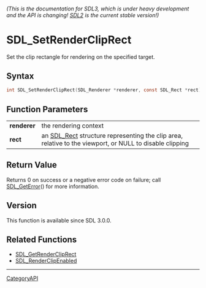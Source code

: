 ###### (This is the documentation for SDL3, which is under heavy development and the API is changing! [SDL2](https://wiki.libsdl.org/SDL2/) is the current stable version!)
# SDL_SetRenderClipRect

Set the clip rectangle for rendering on the specified target.

## Syntax

```c
int SDL_SetRenderClipRect(SDL_Renderer *renderer, const SDL_Rect *rect);

```

## Function Parameters

|                  |                                                                                                                     |
| ---------------- | ------------------------------------------------------------------------------------------------------------------- |
| **renderer**     | the rendering context                                                                                               |
| **rect**         | an [SDL_Rect](SDL_Rect.md) structure representing the clip area, relative to the viewport, or NULL to disable clipping |

## Return Value

Returns 0 on success or a negative error code on failure; call
[SDL_GetError](SDL_GetError.md)() for more information.

## Version

This function is available since SDL 3.0.0.

## Related Functions

* [SDL_GetRenderClipRect](SDL_GetRenderClipRect.md)
* [SDL_RenderClipEnabled](SDL_RenderClipEnabled.md)

----
[CategoryAPI](CategoryAPI.md)
